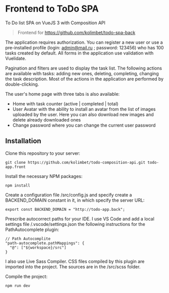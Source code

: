 # Frontend to ToDo SPA

To Do list SPA on VueJS 3 with Composition API

> Frontend for https://github.com/kolimbet/todo-spa-back

The application requires authorization. You can register a new user or use a pre-installed profile (login: admin@mail.ru ; password: 123456) who has 100 tasks created by default. All forms in the application use validation with Vuelidate.

Pagination and filters are used to display the task list. The following actions are available with tasks: adding new ones, deleting, completing, changing the task description. Most of the actions in the application are performed by double-clicking.

The user's home page with three tabs is also available:

- Home with task counter (active | completed | total)
- User Avatar with the ability to install an avatar from the list of images uploaded by the user. Here you can also download new images and delete already downloaded ones
- Change password where you can change the current user password

## Installation

Clone this repository to your server:

```
git clone https://github.com/kolimbet/todo-composition-api.git todo-app.front
```

Install the necessary NPM packages:

```
npm install
```

Create a configuration file /src/config.js and specify create a BACKEND_DOMAIN constant in it, in which specify the server URL:

```
export const BACKEND_DOMAIN = "http://todo-app.back";
```

Prescribe autocorrect paths for your IDE. I use VS Code and add a local
settings file /.vscode/settings.json the following instructions for the PathAutocomplete plugin:

```
// Path Autocomplite
"path-autocomplete.pathMappings": {
  "@": ["${workspace}/src"]
}
```

I also use Live Sass Compiler. CSS files compiled by this plugin are imported into the project. The sources are in the /src/scss folder.

Compile the project:

```
npm run dev
```

